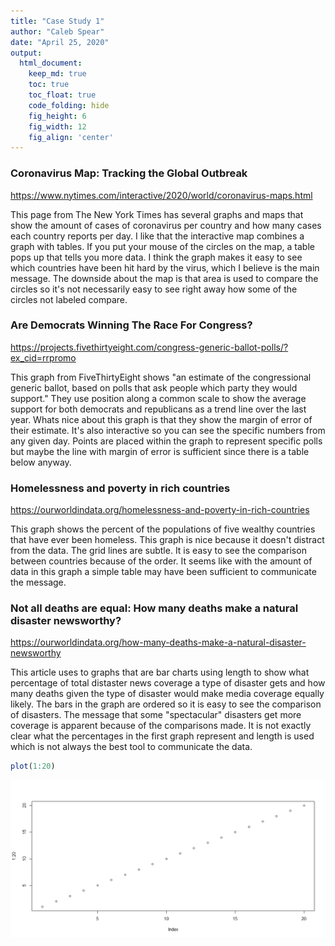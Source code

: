 ```yaml
---
title: "Case Study 1"
author: "Caleb Spear"
date: "April 25, 2020"
output:
  html_document:  
    keep_md: true
    toc: true
    toc_float: true
    code_folding: hide
    fig_height: 6
    fig_width: 12
    fig_align: 'center'
---
```


### Coronavirus Map: Tracking the Global Outbreak
https://www.nytimes.com/interactive/2020/world/coronavirus-maps.html

This page from The New York Times has several graphs and maps that show the amount of cases of coronavirus per country and how many cases each country reports per day. I like that the interactive map combines a graph with tables. If you put your mouse of the circles on the map, a table pops up that tells you more data. I think the graph makes it easy to see which countries have been hit hard by the virus, which I believe is the main message. The downside about the map is that area is used to compare the circles so it's not necessarily easy to see right away how some of the circles not labeled compare.

### Are Democrats Winning The Race For Congress?
https://projects.fivethirtyeight.com/congress-generic-ballot-polls/?ex_cid=rrpromo

This graph from FiveThirtyEight shows "an estimate of the congressional generic ballot, based on polls that ask people which party they would support." They use position along a common scale to show the average support for both democrats and republicans as a trend line over the last year. Whats nice about this graph is that they show the margin of error of their estimate. It's also interactive so you can see the specific numbers from any given day. Points are placed within the graph to represent specific polls but maybe the line with margin of error is sufficient since there is a table below anyway.

### Homelessness and poverty in rich countries
https://ourworldindata.org/homelessness-and-poverty-in-rich-countries

This graph shows the percent of the populations of five wealthy countries that have ever been homeless. This graph is nice because it doesn't distract from the data. The grid lines are subtle. It is easy to see the comparison between countries because of the order. It seems like with the amount of data in this graph a simple table may have been sufficient to communicate the message.

### Not all deaths are equal: How many deaths make a natural disaster newsworthy?
https://ourworldindata.org/how-many-deaths-make-a-natural-disaster-newsworthy

This article uses to graphs that are bar charts using length to show what percentage of total distaster news coverage a type of disaster gets and how many deaths given the type of disaster would make media coverage equally likely. The bars in the graph are ordered so it is easy to see the comparison of disasters. The message that some "spectacular" disasters get more coverage is apparent because of the comparisons made. It is not exactly clear what the percentages in the first graph represent and length is used which is not always the best tool to communicate the data.

```r
plot(1:20)
```

![](test_files/figure-html/unnamed-chunk-1-1.png)<!-- -->

